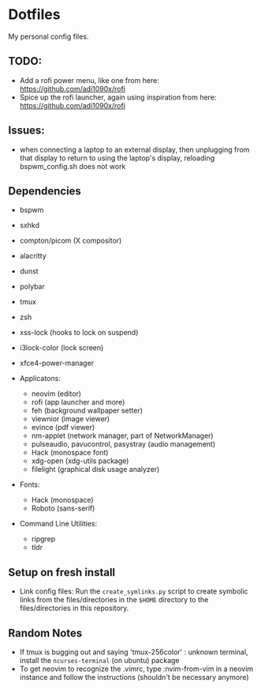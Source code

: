 # Dotfiles

My personal config files.

## TODO:

- Add a rofi power menu, like one from here: https://github.com/adi1090x/rofi 
- Spice up the rofi launcher, again using inspiration from here: https://github.com/adi1090x/rofi 

## Issues:

- when connecting a laptop to an external display, then unplugging from that display to return to using the laptop's display, reloading bspwm_config.sh does not work

## Dependencies

- bspwm
- sxhkd
- compton/picom (X compositor)
- alacritty
- dunst
- polybar
- tmux
- zsh
- xss-lock (hooks to lock on suspend)
- i3lock-color (lock screen)
- xfce4-power-manager

- Applicatons:
    - neovim (editor)
    - rofi (app launcher and more)
    - feh (background wallpaper setter)
    - viewnior (image viewer)
    - evince (pdf viewer)
    - nm-applet (network manager, part of NetworkManager)
    - pulseaudio, pavucontrol, pasystray (audio management)
    - Hack (monospace font)
    - xdg-open (xdg-utils package)
    - filelight (graphical disk usage analyzer)

- Fonts:
    - Hack (monospace)
    - Roboto (sans-serif)

- Command Line Utilities:
    - ripgrep
    - tldr

## Setup on fresh install

- Link config files: Run the `create_symlinks.py` script to create symbolic links from the files/directories in the `$HOME` directory to the files/directories in this repository.

## Random Notes

- If tmux is bugging out and saying 'tmux-256color' : unknown terminal, install the `ncurses-terminal` (on ubuntu) package
- To get neovim to recognize the .vimrc, type :nvim-from-vim in a neovim instance and follow the instructions (shouldn't be necessary anymore)
